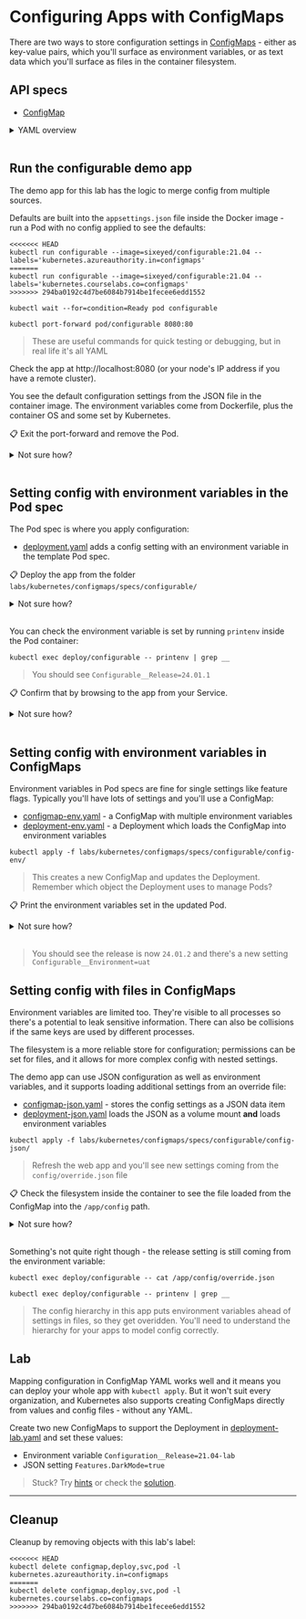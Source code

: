 # Configuring Apps with ConfigMaps

There are two ways to store configuration settings in [ConfigMaps](https://kubernetes.io/docs/concepts/configuration/configmap/) - either as key-value pairs, which you'll surface as environment variables, or as text data which you'll surface as files in the container filesystem.

## API specs

- [ConfigMap](https://kubernetes.io/docs/reference/generated/kubernetes-api/v1.20/#configmap-v1-core)

<details>
  <summary>YAML overview</summary>

## ConfigMap and Pod YAML - using environment variables

Key-value pairs are defined in YAML like this:

```
apiVersion: v1
kind: ConfigMap
metadata:
  name: configurable-env
data:
  Configurable__Environment: uat
```

The metadata is standard - you'll reference the name of the ConfigMap in the Pod spec to load settings.

* `data` - list of settings as key-value pairs, separated with colons

In the Pod spec you add a reference:

```
spec:
  containers:
    - name: app
      image: sixeyed/configurable:21.04
      envFrom:
        - configMapRef:
            name: configurable-env
```

* `envFrom` - load all the values in the source as environment variables

## ConfigMap and Pod YAML - using the container filesystem

Text files are defined in the same YAML structure, with an entry for each file:

```
apiVersion: v1
kind: ConfigMap
metadata:
  name: configurable-override
data:
  override.json: |-
    {
      "Configurable": {
        "Release": "21.04.01"
      }
    }
```

> Careful with the whitespace - the file data needs to be indented one stop more than the filename

The API spec is the same, but in this format:

* `data` - list of files, with the filename set and the contents following the separator `|-`

In the Pod spec you can load all the values into the container filesystem as volume mounts:

```
spec:
  containers:
    - name: app
      image: sixeyed/configurable:21.04
      volumeMounts:
        - name: config-override
          mountPath: "/app/config"
          readOnly: true
  volumes:
    - name: config-override
      configMap:
        name: configurable-override
```

Volumes are defined at the Pod level - they are storage units which are part of the Pod environment. You load the storage unit into the container filesystem using a mount.

* `volumes` - list of storage units to load, can be ConfigMaps, Secrets or other types
* `volumeMounts` - list of volumes to mount into the container filesystem
* `volumeMounts.name` - matches the name of the volume
* `volumeMounts.mountPath` - the directory path where the volume is surfaced
* `volumeMounts.readOnly` - flag whether the volume is read-only or editable

</details><br/>

## Run the configurable demo app

The demo app for this lab has the logic to merge config from multiple sources. 

Defaults are built into the `appsettings.json` file inside the Docker image - run a Pod with no config applied to see the defaults:

```
<<<<<<< HEAD
kubectl run configurable --image=sixeyed/configurable:21.04 --labels='kubernetes.azureauthority.in=configmaps'
=======
kubectl run configurable --image=sixeyed/configurable:21.04 --labels='kubernetes.courselabs.co=configmaps'
>>>>>>> 294ba0192c4d7be6084b7914be1fecee6edd1552

kubectl wait --for=condition=Ready pod configurable

kubectl port-forward pod/configurable 8080:80
```

> These are useful commands for quick testing or debugging, but in real life it's all YAML

Check the app at http://localhost:8080 (or your node's IP address if you have a remote cluster).

You see the default configuration settings from the JSON file in the container image. The environment variables come from Dockerfile, plus the container OS and some set by Kubernetes.

📋 Exit the port-forward and remove the Pod.

<details>
  <summary>Not sure how?</summary>

```
# Ctrl-C to exit the command

kubectl delete pod configurable
```

</details><br />

## Setting config with environment variables in the Pod spec

The Pod spec is where you apply configuration:

- [deployment.yaml](specs/configurable/deployment.yaml) adds a config setting with an environment variable in the template Pod spec.

📋 Deploy the app from the folder `labs/kubernetes/configmaps/specs/configurable/`

<details>
  <summary>Not sure how?</summary>

```
kubectl apply -f labs/kubernetes/configmaps/specs/configurable/
```

</details><br />

You can check the environment variable is set by running `printenv` inside the Pod container:

```
kubectl exec deploy/configurable -- printenv | grep __
```

> You should see `Configurable__Release=24.01.1`

📋 Confirm that by browsing to the app from your Service.

<details>
  <summary>Not sure how?</summary>

```
# print the Service details:
kubectl get svc -l app=configurable
```

</details><br />

## Setting config with environment variables in ConfigMaps

Environment variables in Pod specs are fine for single settings like feature flags. Typically you'll have lots of settings and you'll use a ConfigMap:

- [configmap-env.yaml](specs/configurable/config-env/configmap-env.yaml) - a ConfigMap with multiple environment variables
- [deployment-env.yaml](specs/configurable/config-env/deployment-env.yaml) - a Deployment which loads the ConfigMap into environment variables

```
kubectl apply -f labs/kubernetes/configmaps/specs/configurable/config-env/
```

> This creates a new ConfigMap and updates the Deployment. Remember which object the Deployment uses to manage Pods?

📋 Print the environment variables set in the updated Pod.

<details>
  <summary>Not sure how?</summary>

```
kubectl exec deploy/configurable -- printenv | grep __
```

</details><br />

> You should see the release is now `24.01.2` and there's a new setting `Configurable__Environment=uat`

## Setting config with files in ConfigMaps

Environment variables are limited too. They're visible to all processes so there's a potential to leak sensitive information. There can also be collisions if the same keys are used by different processes.

The filesystem is a more reliable store for configuration; permissions can be set for files, and it allows for more complex config with nested settings.

The demo app can use JSON configuration as well as environment variables, and it supports loading additional settings from an override file:

- [configmap-json.yaml](specs/configurable/config-json/configmap-json.yaml) - stores the config settings as a JSON data item
- [deployment-json.yaml](specs/configurable/config-json/deployment-json.yaml) loads the JSON as a volume mount **and** loads environment variables

```
kubectl apply -f labs/kubernetes/configmaps/specs/configurable/config-json/
```

> Refresh the web app and you'll see new settings coming from the `config/override.json` file

📋 Check the filesystem inside the container to see the file loaded from the ConfigMap into the `/app/config` path.

<details>
  <summary>Not sure how?</summary>

Explore the container filesystem with `exec` commands:

```
kubectl exec deploy/configurable -- ls /app/

kubectl exec deploy/configurable -- ls /app/config/

kubectl exec deploy/configurable -- cat /app/config/override.json
```

> The first JSON file is from the container image, the second is from the ConfigMap volume mount.

</details><br />

Something's not quite right though - the release setting is still coming from the environment variable:

```
kubectl exec deploy/configurable -- cat /app/config/override.json

kubectl exec deploy/configurable -- printenv | grep __
```

> The config hierarchy in this app puts environment variables ahead of settings in files, so they get overidden. You'll need to understand the hierarchy for your apps to model config correctly.

## Lab

Mapping configuration in ConfigMap YAML works well and it means you can deploy your whole app with `kubectl apply`. But it won't suit every organization, and Kubernetes also supports creating ConfigMaps directly from values and config files - without any YAML.

Create two new ConfigMaps to support the Deployment in [deployment-lab.yaml](specs/configurable/lab/deployment-lab.yaml) and set these values:

- Environment variable `Configuration__Release=21.04-lab`
- JSON setting `Features.DarkMode=true`

> Stuck? Try [hints](hints.md) or check the [solution](solution.md).

___

## Cleanup

Cleanup by removing objects with this lab's label:

```
<<<<<<< HEAD
kubectl delete configmap,deploy,svc,pod -l kubernetes.azureauthority.in=configmaps
=======
kubectl delete configmap,deploy,svc,pod -l kubernetes.courselabs.co=configmaps
>>>>>>> 294ba0192c4d7be6084b7914be1fecee6edd1552
```